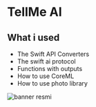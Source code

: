 

# TellMe AI

## What i  used 

* The Swift API Converters
* The swift ai protocol
* Functions with outputs
* How to use CoreML
* How to use photo library



![banner resmi](https://r.resimlink.com/Uqkcmv5d.png)




